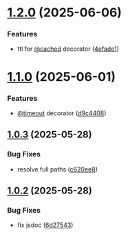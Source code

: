 # [1.2.0](https://github.com/Shevsky/decorio/compare/v1.1.0...v1.2.0) (2025-06-06)


### Features

* ttl for [@cached](https://github.com/cached) decorator ([4efade1](https://github.com/Shevsky/decorio/commit/4efade146e2a0878ddd90fa21c3565f9880247be))

# [1.1.0](https://github.com/Shevsky/decorio/compare/v1.0.3...v1.1.0) (2025-06-01)


### Features

* [@timeout](https://github.com/timeout) decorator ([d9c4408](https://github.com/Shevsky/decorio/commit/d9c440874086eb6f4c378e7a473c3a9e039a79e2))

## [1.0.3](https://github.com/Shevsky/decorio/compare/v1.0.2...v1.0.3) (2025-05-28)


### Bug Fixes

* resolve full paths ([c620ee8](https://github.com/Shevsky/decorio/commit/c620ee8bbbab278e7a52b8c3846df6a51b764017))

## [1.0.2](https://github.com/Shevsky/decorio/compare/v1.0.1...v1.0.2) (2025-05-28)


### Bug Fixes

* fix jsdoc ([6d27543](https://github.com/Shevsky/decorio/commit/6d275432e90eb10feef779d97604a575f7ea5e0b))
